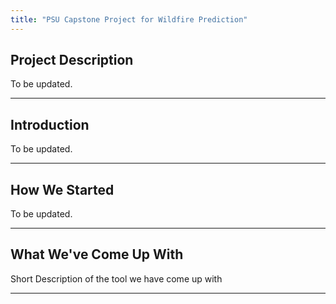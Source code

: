 ```yaml
---
title: "PSU Capstone Project for Wildfire Prediction"
---
```


## Project Description

To be updated.

---

## Introduction

To be updated.

---

## How We Started

To be updated.

---

## What We've Come Up With

Short Description of the tool we have come up with

---
